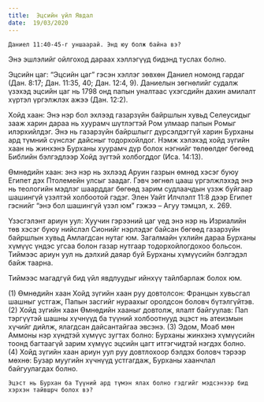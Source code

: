 ```yaml
---
title:  Эцсийн үйл Явдал
date:  19/03/2020
---
```


`Даниел 11:40-45-г уншаарай. Энд юу болж байна вэ?`

Энэ эшлэлийг ойлгоход дараах хэллэгүүд бидэнд туслах болно.

Эцсийн цаг: “Эцсийн цаг” гэсэн хэллэг зөвхөн Даниел номонд гардаг (Дан. 8:17; Дан. 11:35, 40; Дан. 12:4, 9). Даниелын зөгнөлийг судалж үзэхэд эцсийн цаг нь 1798 онд папын уналтаас үхэгсдийн дахин амилалт хүртэл үргэлжлэх ажээ (Дан. 12:2).

Хойд хаан: Энэ нэр бол эхлээд газарзүйн байршлын хувьд Селеусидыг зааж харин дараа нь хуурамч шүтлэгтэй Ром улмаар папын Ромыг илэрхийлдэг. Энэ нь газарзүйн байршлыгг дүрсэлдэггүй харин Бурханы ард түмний сүнслэг дайсныг тодорхойлдог. Нэмж хэлэхэд хойд зүгийн хаан нь жинхэнэ Бурханы хуурамч дүр болох нэгнийг төлөөлдөг бөгөөд Библийн бэлгэдлээр Хойд зүгтэй холбогддог (Иса. 14:13).

Өмнөдийн хаан: энэ нэр нь эхлээд  Аруин газрын өмнөд хэсэг буюу Египет дэх Птолемейн улсыг заадаг. Гэвч зөгнөл цааш үргэлжлэхэд энэ нь теологийн мэдлэг шаарддаг бөгөөд зарим судлаачдын үзэж буйгаар шашингүй үзэлтэй холбоотой гэдэг. Элен Уайт Илчлэлт 11:8 дээр Египет гэснийг “энэ бол шашингүй үзэл юм” гэжээ – Агуу тэмцэл, х. 269.

Үзэсгэлэнт ариун уул: Хуучин гэрээний цаг үед энэ нэр нь Изриалийн төв хэсэг буюу нийслэл Сионийг нэрлэдэг байсан бөгөөд газарзүйн байршлын хувьд Амлагдсан нутаг юм. Загалмайн үхлийн дараа Бурханы хүмүүс үндэс угсаа болон газар нутгаар тодорхойлогдохоо больсон. Тиймээс ариун уул нь дэлхий даяар буй Бурханы хүмүүсийн бэлгэдэл байж таарна.

Тиймээс магадгүй бид үйл явдлуудыг ийнхүү тайлбарлаж болох юм.

(1) Өмнөдийн хаан Хойд зүгийн хаан руу довтолсон: Францын хувьсгал шашныг устгаж, Папын засгийг нураахыг оролдсон боловч бүтэлгүйтэв. (2) Хойд зүгийн хаан Өмнөдийн  хааныг довтолж, ялалт байгуулав: Пап тэргүүтэй шашны хүчнүүд ба түүний холбоотнууд эцэст нь атеизмын хүчийг дийлж, ялагдсан дайсантайгаа эвсэнэ. (3) Эдом, Моаб мөн Аммоны нэр хүндтэй хүмүүс зугтах болно: Бурханы жинхэнэ хүмүүсийн тоонд багтаагүй зарим хүмүүс эцсийн цагт итгэгчидтэй нэгдэх болно. (4) Хойд зүгийн хаан ариун уул руу довтлохоор бэлдэх боловч тэрээр мөхнө: Бузар муугийн хүчнүүд устгагдаж, Бурханы хаанчлал байгуулагдах болно.

`Эцэст нь Бурхан ба Түүний ард түмэн ялах болно гэдгийг мэдсэнээр бид хэрхэн тайвшрч болох вэ?`